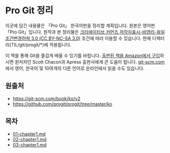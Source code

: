 # Pro Git 정리

이곳에 담긴 내용물은 「Pro Git」 한국어판을 정리할 계획입니다. 원본은 영어판 「Pro Git」입니다. 원작과
본 정리물은 [크리에이티브 커먼즈 저작자표시-비영리-동일조건변경허락 3.0 (CC BY-NC-SA
3.0)](https://creativecommons.org/licenses/by-nc-sa/3.0/) 조건에 따라 이용할 수
있습니다. 현재 디렉터리(TIL/git/progit/*)에 적용됩니다. 

이 책을 통해 Git을 즐겁게 배울 수 있기를 바랍니다. [출판된 책을 Amazon에서 구입](http://tinyurl.com/amazonprogit)하시면
원저자인 Scott Chacon과 Apress 출판사에게 큰 도움이 됩니다.
[git-scm.com](http://git-scm.com/book/)에서 영어, 한국어 및 10여개의 다른 언어로 온라인에서
읽을 수도 있습니다.

## 원출처

* https://git-scm.com/book/ko/v2
* https://github.com/progit/progit/tree/master/ko 

## 목차

* [01-chapter1.md](01-chapter1.md)
* [02-chapter1.md](02-chapter2.md)
* [03-chapter1.md](03-chapter3.md)
